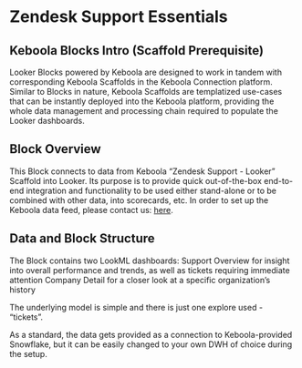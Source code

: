 # Zendesk Support Essentials

## Keboola Blocks Intro (Scaffold Prerequisite)
Looker Blocks powered by Keboola are designed to work in tandem with corresponding Keboola Scaffolds in the Keboola Connection platform. Similar to Blocks in nature, Keboola Scaffolds are templatized use-cases that can be instantly deployed into the Keboola platform, providing the whole data management and processing chain required to populate the Looker dashboards.

## Block Overview
This Block connects to data from Keboola “Zendesk Support - Looker” Scaffold into Looker. Its purpose is to provide quick out-of-the-box end-to-end integration and functionality to be used either stand-alone or to be combined with other data, into scorecards, etc. In order to set up the Keboola data feed, please contact us: [here](https://get.keboola.com/lookerblocks?block=zendesk).

## Data and Block Structure
The Block contains two LookML dashboards:
Support Overview for insight into overall performance and trends, as well as tickets requiring immediate attention
Company Detail for a closer look at a specific organization’s history

The underlying model is simple and there is just one explore used - “tickets”.

As a standard, the data gets provided as a connection to Keboola-provided Snowflake, but it can be easily changed to your own DWH of choice during the setup.
